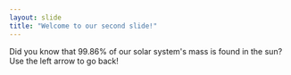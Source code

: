 ```yaml
---
layout: slide
title: "Welcome to our second slide!"
---
```

Did you know that 99.86% of our solar system's mass is found in the sun?
Use the left arrow to go back!
